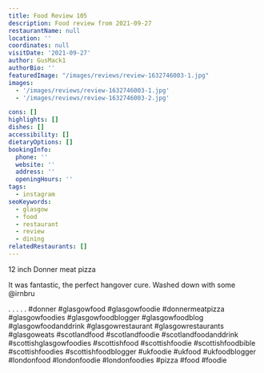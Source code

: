 ```yaml
---
title: Food Review 105
description: Food review from 2021-09-27
restaurantName: null
location: ''
coordinates: null
visitDate: '2021-09-27'
author: GusMack1
authorBio: ''
featuredImage: "/images/reviews/review-1632746003-1.jpg"
images:
  - '/images/reviews/review-1632746003-1.jpg'
  - '/images/reviews/review-1632746003-2.jpg'

cons: []
highlights: []
dishes: []
accessibility: []
dietaryOptions: []
bookingInfo:
  phone: ''
  website: ''
  address: ''
  openingHours: ''
tags:
  - instagram
seoKeywords:
  - glasgow
  - food
  - restaurant
  - review
  - dining
relatedRestaurants: []
---
```

12 inch Donner meat pizza

It was fantastic, the perfect hangover cure. Washed down with some @irnbru 

.
.
.
.
.
#donner #glasgowfood #glasgowfoodie #donnermeatpizza #glasgowfoodies #glasgowfoodblogger #glasgowfoodblog #glasgowfoodanddrink #glasgowrestaurant #glasgowrestaurants #glasgoweats #scotlandfood #scotlandfoodie #scotlandfoodanddrink #scottishglasgowfoodies #scottishfood #scottishfoodie #scottishfoodbible #scottishfoodies #scottishfoodblogger #ukfoodie #ukfood #ukfoodblogger #londonfood #londonfoodie #londonfoodies #pizza #food #foodie
